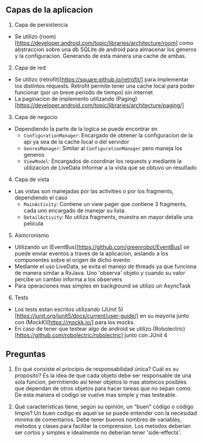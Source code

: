 ## Capas de la aplicacion
1. Capa de persistencia
- Se utilizo (room)[https://developer.android.com/topic/libraries/architecture/room] como abstraccion sobre una db SQLite de android para almacenar los generos y la configuracion. Generando de esta manera una cache de ambas.

2. Capa de red
- Se utilizo (retrofit)[https://square.github.io/retrofit/] para implementar los distintos requests. Retrofit permite tener una cache local para poder funcionar (por un breve periodo de tiempo) sin internet
- La paginacion de implemento utilizando (Paging)[https://developer.android.com/topic/libraries/architecture/paging/]

3. Capa de negocio
- Dependiendo la parte de la logica se puede encontrar en
    - `ConfigurationManager`: Encargado de obtener la configuracion de la api ya sea de la cache local o del servidor
    - `GenresManager`: Similar al `ConfigurationManager` pero maneja los generos
    - `ViewModel`: Encargados de coordinar los requests y mediante la utilizacion de LiveData informar a la vista que se obtuvo un resultado
    
4. Capa de vista
- Las vistas son manejadas por las activities o por los fragments, dependiendo el caso
    - `MainActivity`: Contiene un view pager que contiene 3 fragments, cada uno encargado de manejar su lista.
    - `DetailActivity`: No utiliza fragments, muestra en mayor detalle una pelicula
    
5. Asincronismo
- Utilizando un (EventBus)[https://github.com/greenrobot/EventBus] se puede enviar eventos a traves de la aplicacion, aislando a los componentes sobre el origen de dicho evento
- Mediante el uso LiveData, se evita el manejo de threads ya que funciona de manera similar a RxJava. Uno 'observa' objeto y cuando su valor percibe un cambio informa a los observers
- Para operaciones mas simples en background se utilizo un AsyncTask

6. Tests
- Los tests estan escritos utilizando (JUnit 5)[https://junit.org/junit5/docs/current/user-guide/] en su mayoria junto con (MockK)[https://mockk.io/] para los mocks.
- En caso de tener que testear algo de android se utilizo (Robolectric)[https://github.com/robolectric/robolectric] junto con JUnit 4

## Preguntas
1. En qué consiste el principio de responsabilidad única? Cuál es su propósito?
Es la idea de que cada objeto debe ser responsable de una sola funcion, permitiendo asi tener objetos lo mas atomicos posibles que dependan de otros objetos para hacer tareas que no sepan como. De esta manera el codigo se vuelve mas simple y mas testeable.

2. Qué características tiene, según su opinión, un “buen” código o código limpio?
Un buen codigo es aquel se se puede entender con la necesidad minima de comentarios. Debe tener buenos nombres de variables, metodos y clases para facilitar la comprension. Los metodos deberian ser cortos y simples e idealmente no deberian tener 'side-effects'.